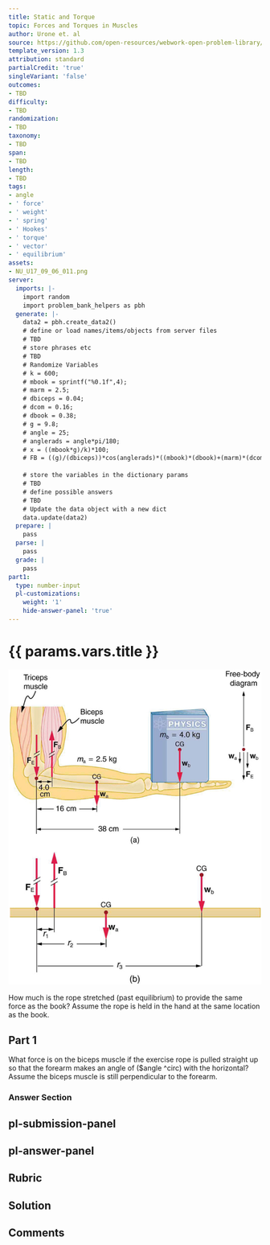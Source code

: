 ```yaml
---
title: Static and Torque
topic: Forces and Torques in Muscles
author: Urone et. al
source: https://github.com/open-resources/webwork-open-problem-library/tree/master/Contrib/BrockPhysics/College_Physics_Urone/9.Static_and_Torque/9-06.Forces_and_Torques_in_Muscles/NU_U17_09_06_011.pg
template_version: 1.3
attribution: standard
partialCredit: 'true'
singleVariant: 'false'
outcomes:
- TBD
difficulty:
- TBD
randomization:
- TBD
taxonomy:
- TBD
span:
- TBD
length:
- TBD
tags:
- angle
- ' force'
- ' weight'
- ' spring'
- ' Hookes'
- ' torque'
- ' vector'
- ' equilibrium'
assets:
- NU_U17_09_06_011.png
server:
  imports: |-
    import random
    import problem_bank_helpers as pbh
  generate: |-
    data2 = pbh.create_data2()
    # define or load names/items/objects from server files
    # TBD
    # store phrases etc
    # TBD
    # Randomize Variables
    # k = 600;
    # mbook = sprintf("%0.1f",4);
    # marm = 2.5;
    # dbiceps = 0.04;
    # dcom = 0.16;
    # dbook = 0.38;
    # g = 9.8;
    # angle = 25;
    # anglerads = angle*pi/180;
    # x = ((mbook*g)/k)*100;
    # FB = ((g)/(dbiceps))*cos(anglerads)*((mbook)*(dbook)+(marm)*(dcom));

    # store the variables in the dictionary params
    # TBD
    # define possible answers
    # TBD
    # Update the data object with a new dict
    data.update(data2)
  prepare: |
    pass
  parse: |
    pass
  grade: |
    pass
part1:
  type: number-input
  pl-customizations:
    weight: '1'
    hide-answer-panel: 'true'
---
```


# {{ params.vars.title }} 

![Forces on Arm](NU_U17_09_06_011.png)

How much is the rope stretched (past equilibrium) to provide the same force as the book? Assume the rope is held in the hand at the same location as the book.

## Part 1 
What force is on the biceps muscle if the exercise rope is pulled straight up so that the forearm makes an angle of ($angle ^circ) with the horizontal? Assume the biceps muscle is still perpendicular to the forearm. 


 ### Answer Section


## pl-submission-panel 


## pl-answer-panel 


## Rubric 


## Solution 


## Comments 


